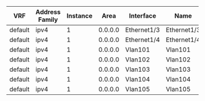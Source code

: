 


| VRF | Address Family | Instance | Area | Interface | Name | BFD | Cost | Dead Interval | Enabled | Hello Interval | Hello Timer | Index | Interface Type | IP Address | Line Protocol | Passive | Retransmit Interval | State | LSA Checksums | LSA Count | Neighbor Adjacencies | Neighbor Flooding | Total Neighbors | Transmit Delay | Wait Interval |
| --- | -------------- | -------- | ---- | --------- | ---- | --- | ---- | ------------- | ------- | -------------- | ----------- | ----- | -------------- | ---------- | ------------- | ------- | ------------------- | ----- | ------------- | --------- | -------------------- | ----------------- | --------------- | -------------- | ------------- |
| default | ipv4 | 1 | 0.0.0.0 | Ethernet1/3 | Ethernet1/3 | False | 40 | 40 | True | 10 | 00:00:02 | 1 | broadcast | 172.16.252.1/30 | up | False | 5 | bdr | 0 | 0 | 1 | 1 | 1 |  | 1 | 40 |
| default | ipv4 | 1 | 0.0.0.0 | Ethernet1/4 | Ethernet1/4 | False | 40 | 40 | True | 10 | 00:00:02 | 2 | broadcast | 172.16.252.5/30 | up | False | 5 | bdr | 0 | 0 | 1 | 1 | 1 |  | 1 | 40 |
| default | ipv4 | 1 | 0.0.0.0 | Vlan101 | Vlan101 | False | 40 | N/A | True | N/A | N/A | 3 | broadcast | 172.16.101.2/24 | up | True | N/A | dr | N/A | N/A | N/A | N/A | N/A |  | N/A | N/A |
| default | ipv4 | 1 | 0.0.0.0 | Vlan102 | Vlan102 | False | 40 | N/A | True | N/A | N/A | 4 | broadcast | 172.16.102.2/24 | up | True | N/A | dr | N/A | N/A | N/A | N/A | N/A |  | N/A | N/A |
| default | ipv4 | 1 | 0.0.0.0 | Vlan103 | Vlan103 | False | 40 | N/A | True | N/A | N/A | 5 | broadcast | 172.16.103.2/24 | up | True | N/A | dr | N/A | N/A | N/A | N/A | N/A |  | N/A | N/A |
| default | ipv4 | 1 | 0.0.0.0 | Vlan104 | Vlan104 | False | 40 | N/A | True | N/A | N/A | 6 | broadcast | 172.16.104.2/24 | up | True | N/A | dr | N/A | N/A | N/A | N/A | N/A |  | N/A | N/A |
| default | ipv4 | 1 | 0.0.0.0 | Vlan105 | Vlan105 | False | 40 | N/A | True | N/A | N/A | 7 | broadcast | 172.16.105.2/24 | up | True | N/A | dr | N/A | N/A | N/A | N/A | N/A |  | N/A | N/A |
